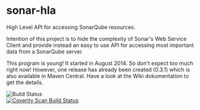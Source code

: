 sonar-hla
=========

High Level API for accessing SonarQube resources.

Intention of this project is to hide the complexity of Sonar's Web Service Client
and provide instead an easy to use API for accessing most important data from a 
SonarQube server.

This program is young! It started in August 2014. So don't expect too much right now!
However, one release has already been created (0.3.1) which is also available in
Maven Central. Have a look at the Wiki dokumentation to get the details.

![Build Status](https://travis-ci.org/badamowicz/sonar-hla.svg?branch=master)
<br>
<a href="https://scan.coverity.com/projects/3564">
  <img alt="Coverity Scan Build Status" src="https://scan.coverity.com/projects/3564/badge.svg"/>
</a>
